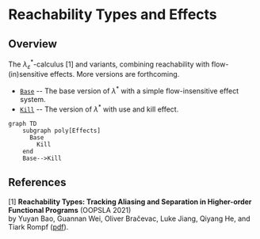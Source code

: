 # Reachability Types and Effects

## Overview

The $λ^*_\varepsilon$-calculus [1] and variants, combining reachability with flow-(in)sensitive effects. More versions are forthcoming.

* [`Base`](./lambda_star_effect_base) -- The base version of $\lambda^*$ with a simple flow-insensitive effect system.
* [`Kill`](./lambda_star_kill) -- The version of $\lambda^*$ with use and kill effect.

```mermaid
graph TD
    subgraph poly[Effects]
      Base
	    Kill
    end
    Base-->Kill
```

## References

[1] **Reachability Types: Tracking Aliasing and Separation in Higher-order Functional Programs** (OOPSLA 2021)</br>
by Yuyan Bao, Guannan Wei, Oliver Bračevac, Luke Jiang, Qiyang He, and Tiark Rompf
([pdf](https://dl.acm.org/doi/10.1145/3485516)).
